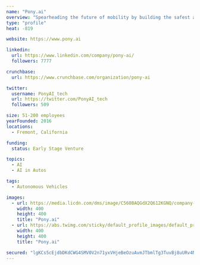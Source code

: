 ```yaml
---
name: "Pony.ai"
overview: "Spearheading the future of mobility by building the safest and most reliable technology for autonomous vehicles."
type: "profile"
heat: -819

website: https://www.pony.ai

linkedin:
  url: https://www.linkedin.com/company/pony-ai/
  followers: 7777

crunchbase:
  url: https://www.crunchbase.com/organization/pony-ai

twitter:
  username: PonyAI_tech
  url: https://twitter.com/PonyAI_tech
  followers: 509

size: 51-200 employees
yearFounded: 2016
locations:
  - Fremont, California

funding:
  status: Early Stage Venture

topics:
  - AI
  - AI in Autos

tags:
  - Autonomous Vehicles

images:
  - url: https://media.licdn.com/dms/image/C560BAQGdX2Q612KGNQ/company-logo_400_400/0?e=1582156800&v=beta&t=DaPiOr24afB3UW2sAaZ7e1CwfCBvWW-ShEBb9pS0XGo
    width: 400
    height: 400
    title: "Pony.ai"
  - url: https://abs.twimg.com/sticky/default_profile_images/default_profile_400x400.png
    width: 400
    height: 400
    title: "Pony.ai"

secured: "lgKCs5cEjdbDKdCWG4SMV0V2n71yxVHjeBeOzuAvmJTbmlTg3TuvBj8uURv4NJv5bVF6DBqRNuhjm3kqs0JoFnF7CHVPEy68zqmbkZslA04NUMlMAPUiCThrNdNB0HtETX72SHcYzVTSBfasf8diCDeclucNeqdDzvv9YQ2MHQ8cK+gOk9Ob6q9GJwTEiPbTI1ltx81RkXUIhkuHJjjgzBiz+QjL9cLJ9iwYw3blkE8/vNpogaa+Aaomm9kbLgprpQJt054odCm2sWA02NPH77V+I3zXC8piR/HZMYr85/27iSujQawohu2hrhkXmhzW;sddfRp4tRKDgtbI0mF27qA=="
---
```


